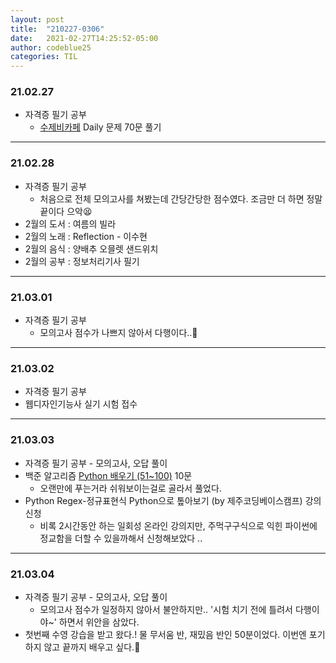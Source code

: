 ```yaml
---
layout: post
title:  "210227-0306"
date:   2021-02-27T14:25:52-05:00
author: codeblue25
categories: TIL
---
```


<h3>21.02.27</h3>

* 자격증 필기 공부
  * [수제비카페](https://cafe.naver.com/soojebi?iframe_url=/ArticleList.nhn%3Fsearch.clubid=29835300%26search.menuid=58%26search.boardtype=L) Daily 문제 70문 풀기

---

<h3>21.02.28</h3>

* 자격증 필기 공부
  * 처음으로 전체 모의고사를 쳐봤는데 간당간당한 점수였다. 조금만 더 하면 정말 끝이다 으악😫
* 2월의 도서 : 여름의 빌라
* 2월의 노래 : Reflection - 이수현
* 2월의 음식 : 양배추 오믈렛 샌드위치
* 2월의 공부 : 정보처리기사 필기

---

<h3>21.03.01</h3>

* 자격증 필기 공부
  * 모의고사 점수가 나쁘지 않아서 다행이다..🤭

---

<h3>21.03.02</h3>

* 자격증 필기 공부
* 웹디자인기능사 실기 시험 접수

---

<h3>21.03.03</h3>

* 자격증 필기 공부 - 모의고사, 오답 풀이
* 백준 알고리즘 [Python 배우기 (51~100)](https://www.acmicpc.net/workbook/view/460) 10문
  * 오랜만에 푸는거라 쉬워보이는걸로 골라서 풀었다.
* Python Regex-정규표현식 Python으로 톺아보기 (by 제주코딩베이스캠프) 강의 신청
  * 비록 2시간동안 하는 일회성 온라인 강의지만, 주먹구구식으로 익힌 파이썬에 정교함을 더할 수 있을까해서 신청해보았다 ..

---

<h3>21.03.04</h3>

* 자격증 필기 공부 - 모의고사, 오답 풀이
  * 모의고사 점수가 일정하지 않아서 불안하지만.. '시험 치기 전에 틀려서 다행이야~' 하면서 위안을 삼았다.
* 첫번째 수영 강습을 받고 왔다.! 물 무서움 반, 재밌음 반인 50분이었다. 이번엔 포기하지 않고 끝까지 배우고 싶다.🙏  